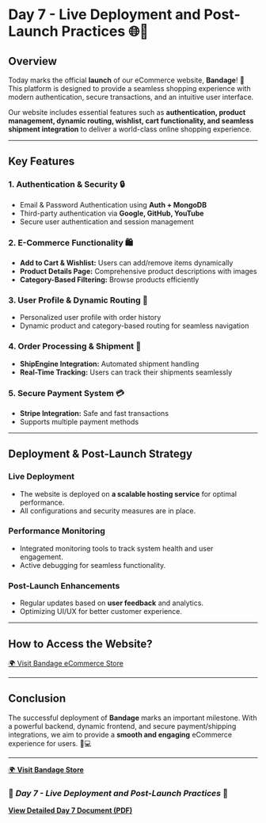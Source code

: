 # **Day 7 - Live Deployment and Post-Launch Practices** 🌐🚀  

## **Overview**  
Today marks the official **launch** of our eCommerce website, **Bandage**! 🎉 This platform is designed to provide a seamless shopping experience with modern authentication, secure transactions, and an intuitive user interface.  

Our website includes essential features such as **authentication, product management, dynamic routing, wishlist, cart functionality, and seamless shipment integration** to deliver a world-class online shopping experience.  

---

## **Key Features**  

### **1. Authentication & Security 🔒**  
- Email & Password Authentication using **Auth + MongoDB**  
- Third-party authentication via **Google, GitHub, YouTube**  
- Secure user authentication and session management  

### **2. E-Commerce Functionality 🛍️**  
- **Add to Cart & Wishlist:** Users can add/remove items dynamically  
- **Product Details Page:** Comprehensive product descriptions with images  
- **Category-Based Filtering:** Browse products efficiently  

### **3. User Profile & Dynamic Routing 👤**  
- Personalized user profile with order history  
- Dynamic product and category-based routing for seamless navigation  

### **4. Order Processing & Shipment 🚚**  
- **ShipEngine Integration:** Automated shipment handling  
- **Real-Time Tracking:** Users can track their shipments seamlessly  

### **5. Secure Payment System 💳**  
- **Stripe Integration:** Safe and fast transactions  
- Supports multiple payment methods  

---

## **Deployment & Post-Launch Strategy**  

### **Live Deployment**  
- The website is deployed on **a scalable hosting service** for optimal performance.  
- All configurations and security measures are in place.  

### **Performance Monitoring**  
- Integrated monitoring tools to track system health and user engagement.  
- Active debugging for seamless functionality.  

### **Post-Launch Enhancements**  
- Regular updates based on **user feedback** and analytics.  
- Optimizing UI/UX for better customer experience.  

---

## **How to Access the Website?**  
[🌍 Visit Bandage eCommerce Store](#)  

---

## **Conclusion**  
The successful deployment of **Bandage** marks an important milestone. With a powerful backend, dynamic frontend, and secure payment/shipping integrations, we aim to provide a **smooth and engaging** eCommerce experience for users. 🚀💻  

---

[🌍 **Visit Bandage Store**](https://hackathon-ecommerce-tp2q.vercel.app)  

### 🌟 *Day 7 - Live Deployment and Post-Launch Practices* 🌟

[**View Detailed Day 7 Document (PDF)**](https://github.com/muhammadmubashir72/Marketplace_Builder_Hackathon_Task_2025/blob/master/Day7_Live_Deployment_and_Post_Launch_Practices/HMMS_E-Commerce_Website.pdf)
